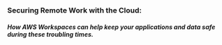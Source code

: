 ### Securing Remote Work with the Cloud:
#### _How AWS Workspaces can help keep your applications and data safe during these troubling times._
